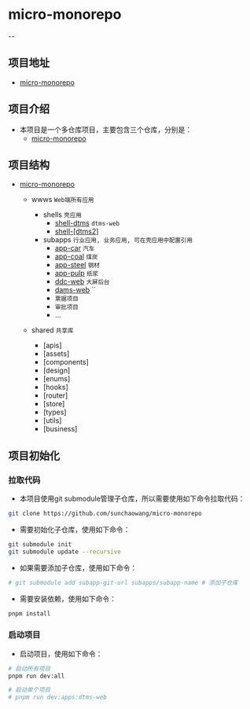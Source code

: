 # micro-monorepo
--
## 项目地址
- [micro-monorepo](https://github.com/sunchaowang/micro-monorepo)

## 项目介绍
- 本项目是一个多仓库项目，主要包含三个仓库，分别是：
  - [micro-monorepo](https://github.com/sunchaowang/micro-monorepo)

## 项目结构
- [micro-monorepo](https://github.com/sunchaowang/micro-monorepo)
  - wwws `Web端所有应用`
    - shells `壳应用`
        - [shell-dtms](https://github.com/sunchaowang/micro-monorepo) `dtms-web`
        - [shell-[dtms2]]()
    - subapps `行业应用, 业务应用, 可在壳应用中配置引用`
        - [app-car](https://github.com/sunchaowang/micro-monorepo) `汽车`
        - [app-coal](https://github.com/sunchaowang/micro-monorepo) `煤炭`
        - [app-steel]() `钢材`
        - [app-pulp]() `纸浆`
        - [ddc-web]() `大屏后台`
        - [dams-web]() ``
        - `票据项目`
        - `审批项目` 
        - ...
    
  - shared `共享库`
    - [apis]
    - [assets]
    - [components] 
    - [design]
    - [enums]
    - [hooks]
    - [router]
    - [store]
    - [types]
    - [utils]
    - [business]

## 项目初始化
### 拉取代码
- 本项目使用git submodule管理子仓库，所以需要使用如下命令拉取代码：
```bash
git clone https://github.com/sunchaowang/micro-monorepo
```
- 需要初始化子仓库，使用如下命令：
```bash
git submodule init
git submodule update --recursive
```
- 如果需要添加子仓库，使用如下命令：
```bash
# git submodule add subapp-git-url subapps/subapp-name # 添加子仓库
```
- 需要安装依赖，使用如下命令：
```bash
pnpm install
```
### 启动项目
- 启动项目，使用如下命令：
```bash
# 启动所有项目
pnpm run dev:all

# 启动单个项目
# pnpm run dev:apps:dtms-web
```
